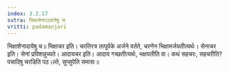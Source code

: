 ```yaml
---
index: 3.2.17
sutra: भिक्षासेनाऽऽदायेषु च
vritti: padamanjari
---
```


 भिक्षाशेनादायेषु च॥ भिक्षाचर इति। चरतिरत्र तत्पूर्वके अर्जने वर्तते, चरणेन भिक्षामर्जयतीत्यर्थः। सेनाचर इति। सेनां प्रविशन्नुच्यते। आदायचर इति। आदाय गच्छतीत्यर्थः, भक्षयतीति वा। कथं सहचरः, सहचरीति? पचादिषु चरडिति पठ।ल्ते, सुप्सुपेति समासः॥